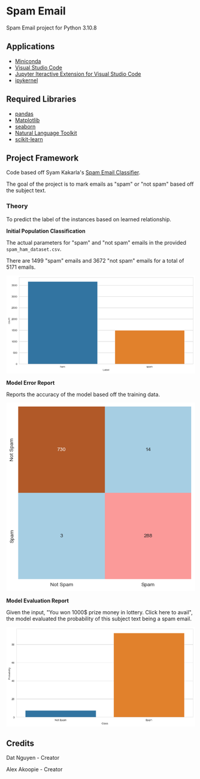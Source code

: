 # Spam Email

Spam Email project for Python 3.10.8

## Applications

* [Miniconda](https://docs.conda.io/en/latest/miniconda.html "Miniconda download")
* [Visual Studio Code](https://code.visualstudio.com/download "Visual Studio Code download")
* [Jupyter Iteractive Extension for Visual Studio Code](https://marketplace.visualstudio.com/items?itemName=ms-toolsai.jupyter "Jupyter Extension for Visual Studio Code installation page")
* [ipykernel](https://pypi.org/project/ipykernel/ "ipykernel for Jupyter")

## Required Libraries

* [pandas](https://pandas.pydata.org/)
* [Matplotlib](https://matplotlib.org/)
* [seaborn](https://seaborn.pydata.org/)
* [Natural Language Toolkit](https://www.nltk.org/)
* [scikit-learn](https://scikit-learn.org/stable/)

## Project Framework

Code based off Syam Kakarla's [Spam Email Classifier](https://www.kaggle.com/code/syamkakarla/spam-mail-classifier "Spam Email Classifier by Syam Kakarla").

The goal of the project is to mark emails as "spam" or "not spam" based off the subject text.

### Theory

To predict the label of the instances based on learned relationship.

**Initial Population Classification**

The actual parameters for "spam" and "not spam" emails in the provided `spam_ham_dataset.csv`.

There are 1499 "spam" emails and 3672 "not spam" emails for a total of 5171 emails.

![Population Report](population_report.png)

**Model Error Report**

Reports the accuracy of the model based off the training data.

![Error Report](error_report.png)

**Model Evaluation Report**

Given the input, "You won 1000$ prize money in lottery. Click here to avail", the model evaluated the probability of this subject text being a spam email.

![Evaluation Report](evaluation_report.png)

## Credits

Dat Nguyen - Creator

Alex Akoopie - Creator